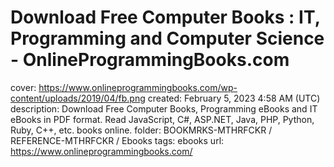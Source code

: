 # Download Free Computer Books : IT, Programming and Computer Science - OnlineProgrammingBooks.com

cover: https://www.onlineprogrammingbooks.com/wp-content/uploads/2019/04/fb.png
created: February 5, 2023 4:58 AM (UTC)
description: Download Free Computer Books, Programming eBooks and IT eBooks in PDF format. Read JavaScript, C#, ASP.NET, Java, PHP, Python, Ruby, C++, etc. books online.
folder: BOOKMRKS-MTHRFCKR / REFERENCE-MTHRFCKR / Ebooks
tags: ebooks
url: https://www.onlineprogrammingbooks.com/